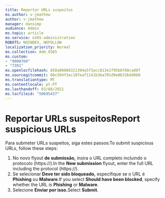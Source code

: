 ```yaml
---
title: Reportar URLs suspeitos
ms.author: v-jmathew
author: v-jmathew
manager: dansimp
audience: Admin
ms.topic: article
ms.service: o365-administration
ROBOTS: NOINDEX, NOFOLLOW
localization_priority: Normal
ms.collection: Adm_O365
ms.custom:
- "9000760"
- "7391"
ms.openlocfilehash: 858a80886321394a5f3acc813e1f95b6f88cad8f
ms.sourcegitcommit: 60c504f3ac187eaf1141b3ba701d9e0633bdd968
ms.translationtype: MT
ms.contentlocale: pt-PT
ms.lasthandoff: 03/08/2021
ms.locfileid: "50695437"
---
```

# <a name="report-suspicious-urls"></a><span data-ttu-id="6a674-102">Reportar URLs suspeitos</span><span class="sxs-lookup"><span data-stu-id="6a674-102">Report suspicious URLs</span></span>

<span data-ttu-id="6a674-103">Para submeter URLs suspeitos, siga estes passos:</span><span class="sxs-lookup"><span data-stu-id="6a674-103">To submit suspicious URLs, follow these steps:</span></span>

1. <span data-ttu-id="6a674-104">No novo flyout **de submissão,** insira o URL completo incluindo o protocolo (https://).</span><span class="sxs-lookup"><span data-stu-id="6a674-104">In the **New submission** flyout, enter the full URL including the protocol (https://).</span></span>
2. <span data-ttu-id="6a674-105">Se selecionar **Deve ter sido bloqueado,** especifique se o URL é **Phishing** ou **Malware**.</span><span class="sxs-lookup"><span data-stu-id="6a674-105">If you select **Should have been blocked**, specify whether the URL is **Phishing** or **Malware**.</span></span>
3. <span data-ttu-id="6a674-106">Selecione **Enviar por isso.**</span><span class="sxs-lookup"><span data-stu-id="6a674-106">Select **Submit**.</span></span>
